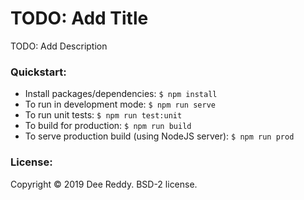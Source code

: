 # TODO: Add Title

TODO: Add Description


### Quickstart:
- Install packages/dependencies: `$ npm install`
- To run in development mode: `$ npm run serve`
- To run unit tests: `$ npm run test:unit`
- To build for production: `$ npm run build`
- To serve production build (using NodeJS server): `$ npm run prod`


### License:
Copyright © 2019 Dee Reddy. BSD-2 license.
